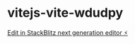 # vitejs-vite-wdudpy

[Edit in StackBlitz next generation editor ⚡️](https://stackblitz.com/~/github.com/Harshkhurdi/vitejs-vite-wdudpy)